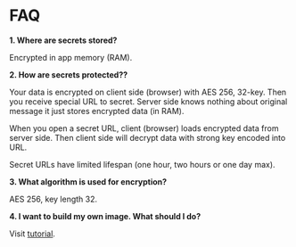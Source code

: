 # FAQ

**1. Where are secrets stored?**

Encrypted in app memory (RAM).

**2. How are secrets protected??**

Your data is encrypted on client side (browser) with AES 256, 32-key. Then you receive special URL to secret. 
Server side knows nothing about original message it just stores encrypted data (in RAM).

When you open a secret URL, client (browser) loads encrypted data from server side. Then client side will decrypt
data with strong key encoded into URL.

Secret URLs have limited lifespan (one hour, two hours or one day max).

**3. What algorithm is used for encryption?**

AES 256, key length 32.

**4. I want to build my own image. What should I do?**

Visit [tutorial](../BUILD.md).